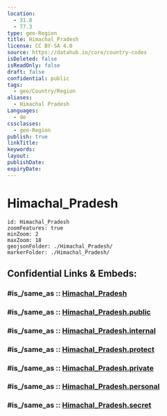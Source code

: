 ```yaml
---
location:
  - 31.8
  - 77.3
type: geo-Region
title: Himachal_Pradesh
license: CC BY-SA 4.0
source: https://datahub.io/core/country-codes
isDeleted: false
isReadOnly: false
draft: false
confidential: public
tags:
  - geo/Country/Region
aliases:
  - Himachal Pradesh
Languages:
  - de
cssclasses:
  - geo-Region
publish: true
linkTitle:
keywords:
layout:
publishDate:
expiryDate:
---
```


# Himachal_Pradesh

```leaflet
id: Himachal_Pradesh
zoomFeatures: true 
minZoom: 2 
maxZoom: 18
geojsonFolder: ./Himachal_Pradesh/
markerFolder: ./Himachal_Pradesh/
```


## Confidential Links & Embeds: 

### #is_/same_as :: [Himachal_Pradesh](/_Standards/Earth/Continent/Asia/Asia~South/India/States~India/Himachal_Pradesh.md) 

### #is_/same_as :: [Himachal_Pradesh.public](/_public/Earth/Continent/Asia/Asia~South/India/States~India/Himachal_Pradesh.public.md) 

### #is_/same_as :: [Himachal_Pradesh.internal](/_internal/Earth/Continent/Asia/Asia~South/India/States~India/Himachal_Pradesh.internal.md) 

### #is_/same_as :: [Himachal_Pradesh.protect](/_protect/Earth/Continent/Asia/Asia~South/India/States~India/Himachal_Pradesh.protect.md) 

### #is_/same_as :: [Himachal_Pradesh.private](/_private/Earth/Continent/Asia/Asia~South/India/States~India/Himachal_Pradesh.private.md) 

### #is_/same_as :: [Himachal_Pradesh.personal](/_personal/Earth/Continent/Asia/Asia~South/India/States~India/Himachal_Pradesh.personal.md) 

### #is_/same_as :: [Himachal_Pradesh.secret](/_secret/Earth/Continent/Asia/Asia~South/India/States~India/Himachal_Pradesh.secret.md)

